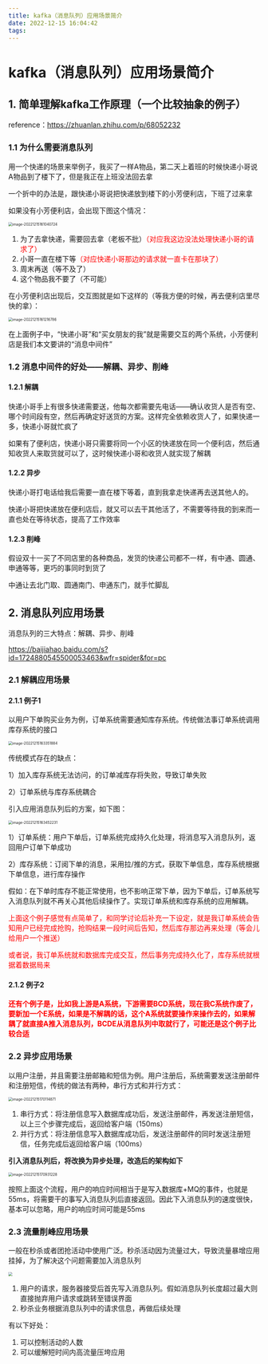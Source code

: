 ```yaml
---
title: kafka（消息队列）应用场景简介
date: 2022-12-15 16:04:42
tags:
---
```


# kafka（消息队列）应用场景简介

## 1. 简单理解kafka工作原理（一个比较抽象的例子）

reference：https://zhuanlan.zhihu.com/p/68052232

### 1.1 为什么需要消息队列

用一个快递的场景来举例子，我买了一样A物品，第二天上着班的时候快递小哥说A物品到了楼下了，但是我正在上班没法回去拿

一个折中的办法是，跟快递小哥说把快递放到楼下的小芳便利店，下班了过来拿

如果没有小芳便利店，会出现下图这个情况：

<img src="http://yixuan004.oss-cn-hangzhou.aliyuncs.com/img/image-20221215161040724.png" alt="image-20221215161040724" style="zoom:50%;" />

1. 为了去拿快递，需要回去拿（老板不批）<font color='red'>（对应我这边没法处理快递小哥的请求了）</font> 
2. 小哥一直在楼下等<font color='red'>（对应快递小哥那边的请求就一直卡在那块了）</font> 
3. 周末再送（等不及了）
4. 这个物品我不要了（不可能）

在小芳便利店出现后，交互图就是如下这样的（等我方便的时候，再去便利店里尽快的拿）：

<img src="http://yixuan004.oss-cn-hangzhou.aliyuncs.com/img/image-20221215161216786.png" alt="image-20221215161216786" style="zoom:50%;" />

在上面例子中，“快递小哥”和“买女朋友的我”就是需要交互的两个系统，小芳便利店是我们本文要讲的“消息中间件”

### 1.2 消息中间件的好处——解耦、异步、削峰

#### 1.2.1 解耦

快递小哥手上有很多快递需要送，他每次都需要先电话——确认收货人是否有空、哪个时间段有空，然后再确定好送货的方案。这样完全依赖收货人了，如果快递一多，快递小哥就忙疯了

如果有了便利店，快递小哥只需要将同一个小区的快递放在同一个便利店，然后通知收货人来取货就可以了，这时候快递小哥和收货人就实现了解耦

#### 1.2.2 异步

快递小哥打电话给我后需要一直在楼下等着，直到我拿走快递再去送其他人的。

快递小哥把快递放在便利店后，就又可以去干其他活了，不需要等待我的到来而一直也处在等待状态，提高了工作效率

#### 1.2.3 削峰

假设双十一买了不同店里的各种商品，发货的快递公司都不一样，有中通、圆通、申通等等，更巧的事同时到货了

中通让去北门取、圆通南门、申通东门，就手忙脚乱

## 2. 消息队列应用场景

消息队列的三大特点：解耦、异步、削峰

https://baijiahao.baidu.com/s?id=1724880545500053463&wfr=spider&for=pc

### 2.1 解耦应用场景

#### 2.1.1 例子1

以用户下单购买业务为例，订单系统需要通知库存系统。传统做法事订单系统调用库存系统的接口

<img src="http://yixuan004.oss-cn-hangzhou.aliyuncs.com/img/image-20221215163351884.png" alt="image-20221215163351884" style="zoom:50%;" />

传统模式存在的缺点：

1）加入库存系统无法访问，的订单减库存将失败，导致订单失败

2）订单系统与库存系统耦合

引入应用消息队列后的方案，如下图：

<img src="http://yixuan004.oss-cn-hangzhou.aliyuncs.com/img/image-20221215163452231.png" alt="image-20221215163452231" style="zoom:50%;" />

1）订单系统：用户下单后，订单系统完成持久化处理，将消息写入消息队列，返回用户订单下单成功

2）库存系统：订阅下单的消息，采用拉/推的方式，获取下单信息，库存系统根据下单信息，进行库存操作

假如：在下单时库存不能正常使用，也不影响正常下单，因为下单后，订单系统写入消息队列就不再关心其他后续操作了。实现订单系统和库存系统的应用解耦。

<font color='red'>上面这个例子感觉有点简单了，和同学讨论后补充一下设定，就是我订单系统会告知用户已经完成抢购，抢购结果一段时间后告知，然后库存那边再来处理（等会儿给用户一个推送）</font> 

<font color='red'>或者说，我订单系统就和数据库完成交互，然后事务完成持久化了，库存系统就根据着数据局来</font> 

#### 2.1.2 例子2

**<font color='red'>还有个例子是，比如我上游是A系统，下游需要BCD系统，现在我C系统作废了，要新加一个E系统，如果是不解耦的话，这个A系统就要操作来操作去的，如果解耦了就直接A推入消息队列，BCDE从消息队列中取就行了，可能还是这个例子比较合适</font>** 

### 2.2 异步应用场景

以用户注册，并且需要注册邮箱和短信为例。用户注册后，系统需要发送注册邮件和注册短信，传统的做法有两种，串行方式和并行方式：

<img src="http://yixuan004.oss-cn-hangzhou.aliyuncs.com/img/image-20221215170114871.png" alt="image-20221215170114871" style="zoom:50%;" />

1. 串行方式：将注册信息写入数据库成功后，发送注册邮件，再发送注册短信，以上三个步骤完成后，返回给客户端（150ms）
2. 并行方式：将注册信息写入数据库成功后，发送注册邮件的同时发送注册短信，任务完成后返回给客户端（100ms）

**引入消息队列后，将改换为异步处理，改造后的架构如下**

<img src="http://yixuan004.oss-cn-hangzhou.aliyuncs.com/img/image-20221215170931228.png" alt="image-20221215170931228" style="zoom:50%;" />

按照上面这个流程，用户的响应时间相当于是写入数据库+MQ的事件，也就是55ms，将需要干的事写入消息队列后直接返回。因此下入消息队列的速度很快，基本可以忽略，用户的响应时间可能是55ms

### 2.3 流量削峰应用场景

一般在秒杀或者团抢活动中使用广泛。秒杀活动因为流量过大，导致流量暴增应用挂掉，为了解决这个问题需要加入消息队列

<img src="http://yixuan004.oss-cn-hangzhou.aliyuncs.com/img/image-20221215171947998.png" style="zoom:50%;" />

1. 用户的请求，服务器接受后首先写入消息队列。假如消息队列长度超过最大则直接抛弃用户请求或跳转至错误界面
2. 秒杀业务根据消息队列中的请求信息，再做后续处理

有以下好处：

1. 可以控制活动的人数
2. 可以缓解短时间内高流量压垮应用











